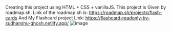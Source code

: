 Creating this project using HTML + CSS + vanillaJS.
This project is Given by roadmap.sh.
Link of the roadmap.sh is: https://roadmap.sh/projects/flash-cards
And My Flashcard project Link: https://flashcard-readonly-by-sudhanshu-ghosh.netlify.app/
![image](https://github.com/user-attachments/assets/94e66001-0075-406a-885f-58facc67576b)
